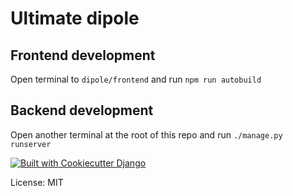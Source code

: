 # Ultimate dipole

## Frontend development

Open terminal to `dipole/frontend` and run `npm run autobuild`

## Backend development

Open another terminal at the root of this repo and run `./manage.py runserver`


[![Built with Cookiecutter Django](https://img.shields.io/badge/built%20with-Cookiecutter%20Django-ff69b4.svg?logo=cookiecutter)](https://github.com/cookiecutter/cookiecutter-django/)

License: MIT
